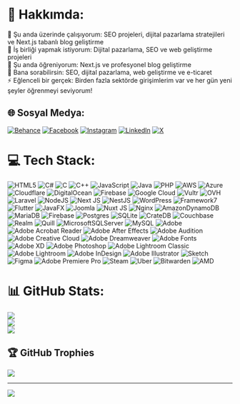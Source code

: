 # 💫 Hakkımda:
🔭 Şu anda üzerinde çalışıyorum: SEO projeleri, dijital pazarlama stratejileri ve Next.js tabanlı blog geliştirme<br>👯 İş birliği yapmak istiyorum: Dijital pazarlama, SEO ve web geliştirme projeleri<br>🌱 Şu anda öğreniyorum: Next.js ve profesyonel blog geliştirme<br>💬 Bana sorabilirsin: SEO, dijital pazarlama, web geliştirme ve e-ticaret<br>⚡ Eğlenceli bir gerçek: Birden fazla sektörde girişimlerim var ve her gün yeni şeyler öğrenmeyi seviyorum!<br>


## 🌐 Sosyal Medya:
[![Behance](https://img.shields.io/badge/Behance-1769ff?logo=behance&logoColor=white)](https://behance.net/mustafademirci5) [![Facebook](https://img.shields.io/badge/Facebook-%231877F2.svg?logo=Facebook&logoColor=white)](https://facebook.com/mustafa.demirci.EU) [![Instagram](https://img.shields.io/badge/Instagram-%23E4405F.svg?logo=Instagram&logoColor=white)](https://instagram.com/muti.web) [![LinkedIn](https://img.shields.io/badge/LinkedIn-%230077B5.svg?logo=linkedin&logoColor=white)](https://linkedin.com/in/mustafademircii) [![X](https://img.shields.io/badge/X-black.svg?logo=X&logoColor=white)](https://x.com/mutidemirci) 

# 💻 Tech Stack:
![HTML5](https://img.shields.io/badge/html5-%23E34F26.svg?style=plastic&logo=html5&logoColor=white) ![C#](https://img.shields.io/badge/c%23-%23239120.svg?style=plastic&logo=csharp&logoColor=white) ![C](https://img.shields.io/badge/c-%2300599C.svg?style=plastic&logo=c&logoColor=white) ![C++](https://img.shields.io/badge/c++-%2300599C.svg?style=plastic&logo=c%2B%2B&logoColor=white) ![JavaScript](https://img.shields.io/badge/javascript-%23323330.svg?style=plastic&logo=javascript&logoColor=%23F7DF1E) ![Java](https://img.shields.io/badge/java-%23ED8B00.svg?style=plastic&logo=openjdk&logoColor=white) ![PHP](https://img.shields.io/badge/php-%23777BB4.svg?style=plastic&logo=php&logoColor=white) ![AWS](https://img.shields.io/badge/AWS-%23FF9900.svg?style=plastic&logo=amazon-aws&logoColor=white) ![Azure](https://img.shields.io/badge/azure-%230072C6.svg?style=plastic&logo=microsoftazure&logoColor=white) ![Cloudflare](https://img.shields.io/badge/Cloudflare-F38020?style=plastic&logo=Cloudflare&logoColor=white) ![DigitalOcean](https://img.shields.io/badge/DigitalOcean-%230167ff.svg?style=plastic&logo=digitalOcean&logoColor=white) ![Firebase](https://img.shields.io/badge/firebase-%23039BE5.svg?style=plastic&logo=firebase) ![Google Cloud](https://img.shields.io/badge/GoogleCloud-%234285F4.svg?style=plastic&logo=google-cloud&logoColor=white) ![Vultr](https://img.shields.io/badge/Vultr-007BFC.svg?style=plastic&logo=vultr) ![OVH](https://img.shields.io/badge/ovh-%23123F6D.svg?style=plastic&logo=ovh&logoColor=#123F6D) ![Laravel](https://img.shields.io/badge/laravel-%23FF2D20.svg?style=plastic&logo=laravel&logoColor=white) ![NodeJS](https://img.shields.io/badge/node.js-6DA55F?style=plastic&logo=node.js&logoColor=white) ![Next JS](https://img.shields.io/badge/Next-black?style=plastic&logo=next.js&logoColor=white) ![NestJS](https://img.shields.io/badge/nestjs-%23E0234E.svg?style=plastic&logo=nestjs&logoColor=white) ![WordPress](https://img.shields.io/badge/WordPress-%23117AC9.svg?style=plastic&logo=WordPress&logoColor=white) ![Framework7](https://img.shields.io/badge/framework7-%23EE350F.svg?style=plastic&logo=framework7&logoColor=white) ![Flutter](https://img.shields.io/badge/Flutter-%2302569B.svg?style=plastic&logo=Flutter&logoColor=white) ![JavaFX](https://img.shields.io/badge/javafx-%23FF0000.svg?style=plastic&logo=javafx&logoColor=white) ![Joomla](https://img.shields.io/badge/joomla-%235091CD.svg?style=plastic&logo=joomla&logoColor=white) ![Nuxt JS](https://img.shields.io/badge/Nuxt-002E3B?style=plastic&logo=nuxt.js&logoColor=#00DC82) ![Nginx](https://img.shields.io/badge/nginx-%23009639.svg?style=plastic&logo=nginx&logoColor=white) ![AmazonDynamoDB](https://img.shields.io/badge/Amazon%20DynamoDB-4053D6?style=plastic&logo=Amazon%20DynamoDB&logoColor=white) ![MariaDB](https://img.shields.io/badge/MariaDB-003545?style=plastic&logo=mariadb&logoColor=white) ![Firebase](https://img.shields.io/badge/firebase-a08021?style=plastic&logo=firebase&logoColor=ffcd34) ![Postgres](https://img.shields.io/badge/postgres-%23316192.svg?style=plastic&logo=postgresql&logoColor=white) ![SQLite](https://img.shields.io/badge/sqlite-%2307405e.svg?style=plastic&logo=sqlite&logoColor=white) ![CrateDB](https://img.shields.io/badge/CrateDB-009DC7?style=plastic&logo=CrateDB&logoColor=white) ![Couchbase](https://img.shields.io/badge/Couchbase-EA2328?style=plastic&logo=couchbase&logoColor=white) ![Realm](https://img.shields.io/badge/Realm-39477F?style=plastic&logo=realm&logoColor=white) ![Quill](https://img.shields.io/badge/Quill-52B0E7?style=plastic&logo=apache&logoColor=white) ![MicrosoftSQLServer](https://img.shields.io/badge/Microsoft%20SQL%20Server-CC2927?style=plastic&logo=microsoft%20sql%20server&logoColor=white) ![MySQL](https://img.shields.io/badge/mysql-4479A1.svg?style=plastic&logo=mysql&logoColor=white) ![Adobe](https://img.shields.io/badge/adobe-%23FF0000.svg?style=plastic&logo=adobe&logoColor=white) ![Adobe Acrobat Reader](https://img.shields.io/badge/Adobe%20Acrobat%20Reader-EC1C24.svg?style=plastic&logo=Adobe%20Acrobat%20Reader&logoColor=white) ![Adobe After Effects](https://img.shields.io/badge/Adobe%20After%20Effects-9999FF.svg?style=plastic&logo=Adobe%20After%20Effects&logoColor=white) ![Adobe Audition](https://img.shields.io/badge/Adobe%20Audition-9999FF.svg?style=plastic&logo=Adobe%20Audition&logoColor=white) ![Adobe Creative Cloud](https://img.shields.io/badge/Adobe%20Creative%20Cloud-DA1F26.svg?style=plastic&logo=Adobe%20Creative%20Cloud&logoColor=white) ![Adobe Dreamweaver](https://img.shields.io/badge/Adobe%20Dreamweaver-FF61F6.svg?style=plastic&logo=Adobe%20Dreamweaver&logoColor=white) ![Adobe Fonts](https://img.shields.io/badge/Adobe%20Fonts-000B1D.svg?style=plastic&logo=Adobe%20Fonts&logoColor=white) ![Adobe XD](https://img.shields.io/badge/Adobe%20XD-470137?style=plastic&logo=Adobe%20XD&logoColor=#FF61F6) ![Adobe Photoshop](https://img.shields.io/badge/adobe%20photoshop-%2331A8FF.svg?style=plastic&logo=adobe%20photoshop&logoColor=white) ![Adobe Lightroom Classic](https://img.shields.io/badge/Adobe%20Lightroom%20Classic-31A8FF.svg?style=plastic&logo=Adobe%20Lightroom%20Classic&logoColor=white) ![Adobe Lightroom](https://img.shields.io/badge/Adobe%20Lightroom-31A8FF.svg?style=plastic&logo=Adobe%20Lightroom&logoColor=white) ![Adobe InDesign](https://img.shields.io/badge/Adobe%20InDesign-49021F?style=plastic&logo=adobeindesign&logoColor=FF3366) ![Adobe Illustrator](https://img.shields.io/badge/adobe%20illustrator-%23FF9A00.svg?style=plastic&logo=adobe%20illustrator&logoColor=white) ![Sketch](https://img.shields.io/badge/Sketch-FFB387?style=plastic&logo=sketch&logoColor=black) ![Figma](https://img.shields.io/badge/figma-%23F24E1E.svg?style=plastic&logo=figma&logoColor=white) ![Adobe Premiere Pro](https://img.shields.io/badge/Adobe%20Premiere%20Pro-9999FF.svg?style=plastic&logo=Adobe%20Premiere%20Pro&logoColor=white) ![Steam](https://img.shields.io/badge/steam-%23000000.svg?style=plastic&logo=steam&logoColor=white) ![Uber](https://img.shields.io/badge/Uber-%23000000.svg?style=plastic&logo=Uber&logoColor=white) ![Bitwarden](https://img.shields.io/badge/bitwarden-%23175DDC.svg?style=plastic&logo=bitwarden&logoColor=white) ![AMD](https://img.shields.io/badge/AMD-%23000000.svg?style=plastic&logo=amd&logoColor=white)
# 📊 GitHub Stats:
![](https://github-readme-stats.vercel.app/api?username=benmustafademirci&theme=ambient_gradient&hide_border=false&include_all_commits=true&count_private=true)<br/>
![](https://github-readme-streak-stats.herokuapp.com/?user=benmustafademirci&theme=ambient_gradient&hide_border=false)<br/>
![](https://github-readme-stats.vercel.app/api/top-langs/?username=benmustafademirci&theme=ambient_gradient&hide_border=false&include_all_commits=true&count_private=true&layout=compact)

## 🏆 GitHub Trophies
![](https://github-profile-trophy.vercel.app/?username=benmustafademirci&theme=radical&no-frame=false&no-bg=true&margin-w=4)

---
[![](https://visitcount.itsvg.in/api?id=benmustafademirci&icon=0&color=0)](https://visitcount.itsvg.in)

<!-- Proudly created with GPRM ( https://gprm.itsvg.in ) -->
